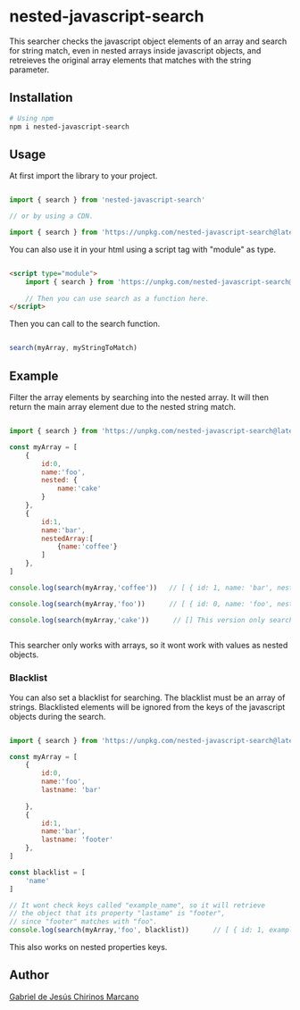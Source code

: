# nested-javascript-search

This searcher checks the javascript object elements of an array and search for string match, even in nested arrays inside javascript objects, and retreieves the original array elements that matches with the string parameter.

## Installation

```bash
# Using npm
npm i nested-javascript-search
```

## Usage

At first import the library to your project.

```JavaScript

import { search } from 'nested-javascript-search'

// or by using a CDN.

import { search } from 'https://unpkg.com/nested-javascript-search@latest/dist/index.js'
```

You can also use it in your html using a script tag with "module" as type.

```html

<script type="module">
    import { search } from 'https://unpkg.com/nested-javascript-search@latest/dist/index.js'
    
    // Then you can use search as a function here.
</script>

```

Then you can call to the search function.

```JavaScript

search(myArray, myStringToMatch)

```

## Example

Filter the array elements by searching into the nested array. It will then return the main array element due to the nested string match.

```JavaScript

import { search } from 'https://unpkg.com/nested-javascript-search@latest/dist/index.js'

const myArray = [
    {
        id:0,
        name:'foo',
        nested: {
            name:'cake'
        }
    },
    {
        id:1,
        name:'bar',
        nestedArray:[
            {name:'coffee'}
        ]
    },
]

console.log(search(myArray,'coffee'))   // [ { id: 1, name: 'bar', nestedArray: [ [Object] ] } ]

console.log(search(myArray,'foo'))      // [ { id: 0, name: 'foo', nested: { name: 'cake' } } ]

console.log(search(myArray,'cake'))      // [] This version only search inside arrays of objects.
 
```
This searcher only works with arrays, so it wont work with values as nested objects.

### Blacklist

You can also set a blacklist for searching. The blacklist must be an array of strings. Blacklisted elements will be ignored from the keys of the javascript objects during the search.

```JavaScript

import { search } from 'https://unpkg.com/nested-javascript-search@latest/dist/index.js'

const myArray = [
    {
        id:0,
        name:'foo',
        lastname: 'bar'
        
    },
    {
        id:1,
        name:'bar',
        lastname: 'footer'
    },
]

const blacklist = [
    'name'
]

// It wont check keys called "example_name", so it will retrieve
// the object that its property "lastame" is "footer",
// since "footer" matches with "foo".
console.log(search(myArray,'foo', blacklist))      // [ { id: 1, example_name: 'bar', lastname: 'footer' } ]

```

This also works on nested properties keys.

## Author

[Gabriel de Jesús Chirinos Marcano](https://github.com/gachimar)
